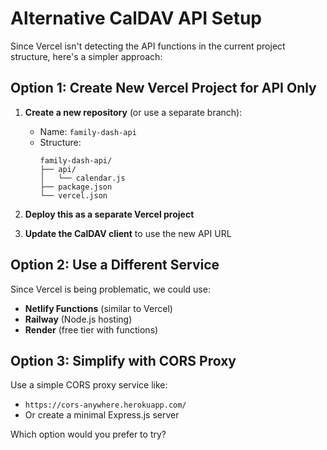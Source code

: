# Alternative CalDAV API Setup

Since Vercel isn't detecting the API functions in the current project structure, here's a simpler approach:

## Option 1: Create New Vercel Project for API Only

1. **Create a new repository** (or use a separate branch):
   - Name: `family-dash-api`
   - Structure:
     ```
     family-dash-api/
     ├── api/
     │   └── calendar.js
     ├── package.json
     └── vercel.json
     ```

2. **Deploy this as a separate Vercel project**
3. **Update the CalDAV client** to use the new API URL

## Option 2: Use a Different Service

Since Vercel is being problematic, we could use:
- **Netlify Functions** (similar to Vercel)
- **Railway** (Node.js hosting)
- **Render** (free tier with functions)

## Option 3: Simplify with CORS Proxy

Use a simple CORS proxy service like:
- `https://cors-anywhere.herokuapp.com/`
- Or create a minimal Express.js server

Which option would you prefer to try?